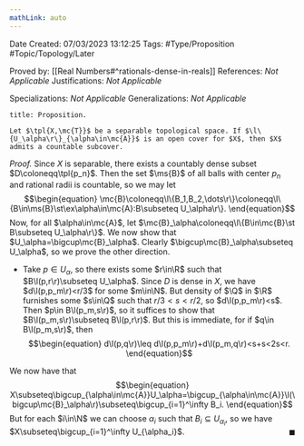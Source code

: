 ```yaml
---
mathLink: auto
---
```


<div class="topSpace"></div>

Date Created: 07/03/2023 13:12:25
Tags: #Type/Proposition #Topic/Topology/Later

Proved by: [[Real Numbers#^rationals-dense-in-reals]]
References: <i>Not Applicable</i>
Justifications: <i>Not Applicable</i>

Specializations: <i>Not Applicable</i>
Generalizations: <i>Not Applicable</i>

``` ad-Proposition
title: Proposition.

Let $\tpl{X,\mc{T}}$ be a separable topological space. If $\l\{U_\alpha\r\}_{\alpha\in\mc{A}}$ is an open cover for $X$, then $X$ admits a countable subcover.

```

<i>Proof.</i> Since $X$ is separable, there exists a countably dense subset $D\coloneqq\tpl{p_n}$. Then the set $\ms{B}$ of all balls with center $p_n$ and rational radii is countable, so we may let
$$\begin{equation}
    \mc{B}\coloneqq\l\{B_1,B_2,\dots\r\}\coloneqq\l\{B\in\ms{B}\st\ex\alpha\in\mc{A}:B\subseteq U_\alpha\r\}.
\end{equation}$$
Now, for all $\alpha\in\mc{A}$, let $\mc{B}_\alpha\coloneqq\l\{B\in\mc{B}\st B\subseteq U_\alpha\r\}$. We now show that $U_\alpha=\bigcup\mc{B}_\alpha$. Clearly $\bigcup\mc{B}_\alpha\subseteq U_\alpha$, so we prove the other direction.
  * Take $p\in U_\alpha$, so there exists some $r\in\R$ such that $B\l(p,r\r)\subseteq U_\alpha$. Since $D$ is dense in $X$, we have $d\l(p,p_m\r)<r/3$ for some $m\in\N$. But density of $\Q$ in $\R$ furnishes some $s\in\Q$ such that $r/3<s<r/2$, so $d\l(p,p_m\r)<s$. Then $p\in B\l(p_m,s\r)$, so it suffices to show that $B\l(p_m,s\r)\subseteq B\l(p,r\r)$. But this is immediate, for if $q\in B\l(p_m,s\r)$, then
      $$\begin{equation}
          d\l(p,q\r)\leq d\l(p,p_m\r)+d\l(p_m,q\r)<s+s<2s<r.
      \end{equation}$$

  We now have that
$$\begin{equation}
    X\subseteq\bigcup_{\alpha\in\mc{A}}U_\alpha=\bigcup_{\alpha\in\mc{A}}\l(\bigcup\mc{B}_\alpha\r)\subseteq\bigcup_{i=1}^\infty B_i.
\end{equation}$$
  But for each $i\in\N$ we can choose $\alpha_i$ such that $B_i\subseteq U_{\alpha_i}$, so we have $X\subseteq\bigcup_{i=1}^\infty U_{\alpha_i}$.<span style="float:right;">$\blacksquare$</span>
